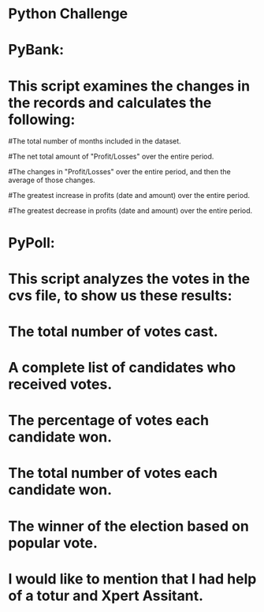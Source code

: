 # Python Challenge
# PyBank:

# This script examines the changes in the records and calculates the following:

#The total number of months included in the dataset.

#The net total amount of "Profit/Losses" over the entire period.

#The changes in "Profit/Losses" over the entire period, and then the average of those changes.

#The greatest increase in profits (date and amount) over the entire period.

#The greatest decrease in profits (date and amount) over the entire period.

# PyPoll:

# This script analyzes the votes in the cvs file, to show us these results:

# The total number of votes cast.

# A complete list of candidates who received votes.

# The percentage of votes each candidate won.

# The total number of votes each candidate won.

# The winner of the election based on popular vote.

# I would like to mention that I had help of a totur and Xpert Assitant.
